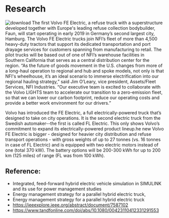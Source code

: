 # Research
![download](https://user-images.githubusercontent.com/94118726/152677792-e7207a8f-4bdb-4b42-9e6a-4ac2a09a7332.jpg)
The first Volvo FE Electric, a refuse truck with a superstructure developed together with Europe's 
leading refuse collection bodybuilder, Faun, will start operating in early 2019 in Germany’s second largest city, Hamburg. The Volvo FE Electric trucks join NFI’s fleet of more than 4,500 heavy-duty tractors that support its dedicated transportation and port drayage services for customers spanning from manufacturing to retail. The pilot trucks will be based out of one of NFI’s warehouse facilities in Southern California that serves as a central distribution center for the region. “As the future of goods movement in the U.S. changes from more of a long-haul operation to regional and hub and spoke models, not only is that NFI's wheelhouse, it’s an ideal scenario to immerse electrification into our regional hauling strategy,” said Jim O’Leary, vice president, Assets/Fleet Services, NFI Industries. “Our executive team is excited to collaborate with the Volvo LIGHTS team to accelerate our transition to a zero-emission fleet, so that we can lower our carbon footprint, reduce our operating costs and provide a better work environment for our drivers.”

Volvo has introduced the FE Electric, a full electrically-powered truck that’s designed to take on city operations. It is the second electric truck from the Swedish automaker--the first is called FL Electric. This only shows Volvo’s commitment to expand its electrically-powered product lineup.he new Volvo FE Electric is bigger - designed for heavier city distribution and refuse transport operations - with gross weights of up to 27 tonnes (vs. 16 tonnes in case of FL Electric) and is equipped with two electric motors instead of one (total 370 kW).
The battery options will be 200-300 kWh for up to 200 km (125 miles) of range (FL was from 100 kWh).

## Reference:
- Integrated, feed-forward hybrid electric vehicle simulation in SIMULINK and its use for power management studies
- Energy management strategy for a parallel hybrid electric truck,
- Energy management strategy for a parallel hybrid electric truck
- https://ieeexplore.ieee.org/abstract/document/7587102
- https://www.tandfonline.com/doi/abs/10.1080/00423110412331291553

